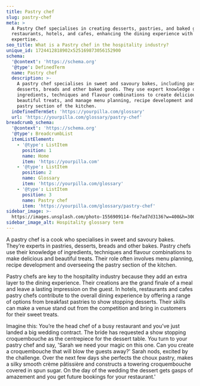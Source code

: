 ```yaml
---
title: Pastry chef
slug: pastry-chef
meta: >
  A Pastry Chef specialises in creating desserts, pastries, and baked goods in
  restaurants, hotels, and cafes, enhancing the dining experience with their
  expertise.
seo_title: What is a Pastry chef in the hospitality industry?
unique_id: 1724412818902x525169873056152900
schema:
  '@context': 'https://schema.org'
  '@type': DefinedTerm
  name: Pastry chef
  description: >-
    A pastry chef specialises in sweet and savoury bakes, including pastries,
    desserts, breads and other baked goods. They use expert knowledge of
    ingredients, techniques and flavour combinations to create delicious and
    beautiful treats, and manage menu planning, recipe development and the
    pastry section of the kitchen.
  inDefinedTermSet: 'https://yourpilla.com/glossary'
  url: 'https://yourpilla.com/glossary/pastry-chef'
breadcrumb_schema:
  '@context': 'https://schema.org'
  '@type': BreadcrumbList
  itemListElement:
    - '@type': ListItem
      position: 1
      name: Home
      item: 'https://yourpilla.com'
    - '@type': ListItem
      position: 2
      name: Glossary
      item: 'https://yourpilla.com/glossary'
    - '@type': ListItem
      position: 3
      name: Pastry chef
      item: 'https://yourpilla.com/glossary/pastry-chef'
sidebar_image: >-
  https://images.unsplash.com/photo-1556909114-f6e7ad7d3136?w=400&h=300&fit=crop&auto=format
sidebar_image_alt: Hospitality glossary term
---
```

A pastry chef is a cook who specialises in sweet and savoury bakes. They’re experts in pastries, desserts, breads and other bakes. Pastry chefs use their knowledge of ingredients, techniques and flavour combinations to make delicious and beautiful treats. Their role often involves menu planning, recipe development and overseeing the pastry section of the kitchen.

Pastry chefs are key to the hospitality industry because they add an extra layer to the dining experience. Their creations are the grand finale of a meal and leave a lasting impression on the guest. In hotels, restaurants and cafes pastry chefs contribute to the overall dining experience by offering a range of options from breakfast pastries to show stopping desserts. Their skills can make a venue stand out from the competition and bring in customers for their sweet treats.

Imagine this: You’re the head chef of a busy restaurant and you’ve just landed a big wedding contract. The bride has requested a show stopping croquembouche as the centrepiece for the dessert table. You turn to your pastry chef and say, 'Sarah we need your magic on this one. Can you create a croquembouche that will blow the guests away?' Sarah nods, excited by the challenge. Over the next few days she perfects the choux pastry, makes a silky smooth crème pâtissière and constructs a towering croquembouche covered in spun sugar. On the day of the wedding the dessert gets gasps of amazement and you get future bookings for your restaurant.'
